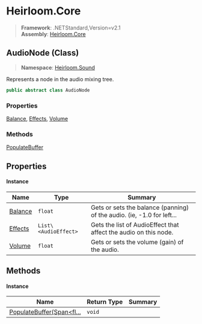 # Heirloom.Core

> **Framework**: .NETStandard,Version=v2.1  
> **Assembly**: [Heirloom.Core][0]

## AudioNode (Class)

> **Namespace**: [Heirloom.Sound][0]

Represents a node in the audio mixing tree.

```cs
public abstract class AudioNode
```

### Properties

[Balance][1], [Effects][2], [Volume][3]

### Methods

[PopulateBuffer][4]

## Properties

#### Instance

| Name         | Type                 | Summary                                                                |
|--------------|----------------------|------------------------------------------------------------------------|
| [Balance][1] | `float`              | Gets or sets the balance (panning) of the audio. (ie, -1.0 for left... |
| [Effects][2] | `List\<AudioEffect>` | Gets the list of AudioEffect that affect the audio on this node.       |
| [Volume][3]  | `float`              | Gets or sets the volume (gain) of the audio.                           |

## Methods

#### Instance

| Name                           | Return Type | Summary |
|--------------------------------|-------------|---------|
| [PopulateBuffer(Span<fl...][4] | `void`      |         |

[0]: ../../Heirloom.Core.md
[1]: AudioNode/Balance.md
[2]: AudioNode/Effects.md
[3]: AudioNode/Volume.md
[4]: AudioNode/PopulateBuffer.md
